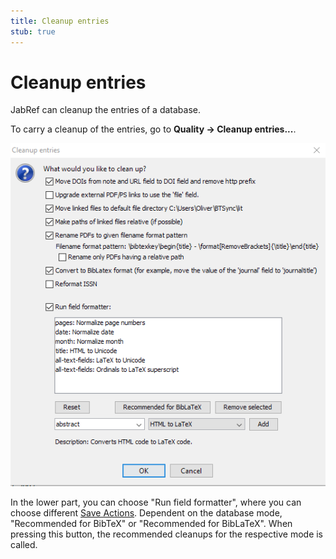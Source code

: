 ```yaml
---
title: Cleanup entries
stub: true
---
```


# Cleanup entries

JabRef can cleanup the entries of a database.

To carry a cleanup of the entries, go to **Quality → Cleanup entries...**.

![Screenshot for Cleanup Entries](../../.gitbook/assets/cleanupentries.png)

In the lower part, you can choose "Run field formatter", where you can choose different [Save Actions](saveactions.md). Dependent on the database mode, "Recommended for BibTeX" or "Recommended for BibLaTeX". When pressing this button, the recommended cleanups for the respective mode is called.

